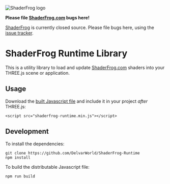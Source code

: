 ![ShaderFrog logo](https://s3-us-west-1.amazonaws.com/shader-frog/shader-frog-matte-black.png)

**Please file [ShaderFrog.com](http://shaderfrog.com) bugs here!**

[ShaderFrog](http://shaderfrog.com) is currently closed source. Please file bugs here, using the [issue tracker](https://github.com/DelvarWorld/ShaderFrog-Runtime/issues).

# ShaderFrog Runtime Library

This is a utility library to load and update [ShaderFrog.com](http://shaderfrog.com) shaders into your THREE.js scene or application.

## Usage

Download the [built Javascript file](http://shaderfrog.com/) and include it in your project *after* THREE.js:

    <script src="shaderfrog-runtime.min.js"></script>

## Development

To install the dependencies:

    git clone https://github.com/DelvarWorld/ShaderFrog-Runtime
    npm install

To build the distributable Javascript file:

    npm run build
